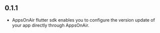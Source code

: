 ## 0.1.1

- AppsOnAir flutter sdk enables you to configure the version update of your app directly through AppsOnAir.
